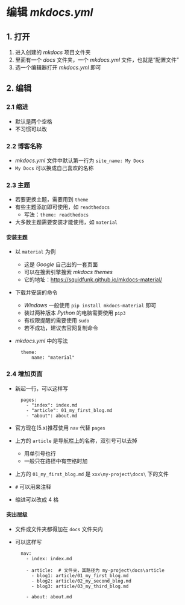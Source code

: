 # 编辑 *mkdocs.yml*

## 1. 打开

1. 进入创建的 *mkdocs* 项目文件夹
2. 里面有一个 *docs* 文件夹，一个 *mkdocs.yml* 文件，也就是“配置文件”
3. 选一个编辑器打开 *mkdocs.yml* 即可

## 2. 编辑

### 2.1 缩进

- 默认是两个空格
- 不习惯可以改

### 2.2 博客名称

- *mkdocs.yml* 文件中默认第一行为 `site_name: My Docs`
- `My Docs` 可以换成自己喜欢的名称

### 2.3 主题

- 若要更换主题，需要用到 `theme`
- 有些主题添加即可使用，如 `readthedocs` 
    - 写法：`theme: readthedocs`
- 大多数主题需要安装才能使用，如 `material`

#### 安装主题

- 以 `material` 为例
    - 这是 *Google* 自己出的一套页面
    - 可以在搜索引擎搜索 *mkdocs themes*
    - 它的地址：<a href="`https://squidfunk.github.io/mkdocs-material/`" target="_blank">https://squidfunk.github.io/mkdocs-material/</a>
- 下载并安装的命令
    - *Windows* 一般使用 `pip install mkdocs-material` 即可
    - 装过两种版本 *Python* 的电脑需要使用 `pip3`
    - 有权限提醒的需要使用 `sudo`
    - 若不成功，建议去官网复制命令
- *mkdocs.yml* 中的写法

        theme:
            name: "material"

### 2.4 增加页面

- 新起一行，可以这样写

        pages:
          - "index": index.md
          - "article": 01_my_first_blog.md
          - "about": about.md

- 官方现在(5.x)推荐使用 `nav` 代替 `pages`
- 上方的 `article` 是导航栏上的名称，双引号可以去掉
    - 用单引号也行
    - 一般只在路径中有空格时加
- 上方的 `01_my_first_blog.md` 是 `xxx\my-project\docs\` 下的文件
- `#` 可以用来注释
- 缩进可以改成 4 格

#### 突出层级

- 文件或文件夹都得加在 `docs` 文件夹内
- 可以这样写

        nav:
          - index: index.md
          
          - article:  # 文件夹，其路径为 my-project\docs\article
            - blog1: article/01_my_first_blog.md
            - blog2: article/02_my_second_blog.md
            - blog3: article/03_my_third_blog.md
          
          - about: about.md
